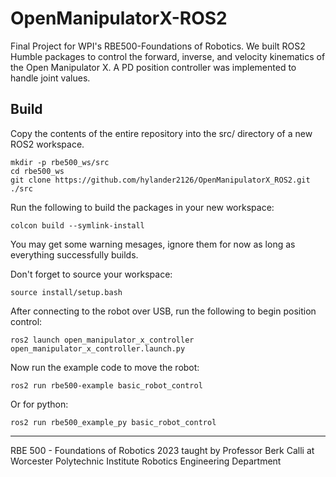 # OpenManipulatorX-ROS2
Final Project for WPI's RBE500-Foundations of Robotics. We built ROS2 Humble packages to control the forward, inverse, and velocity kinematics of the Open Manipulator X. A PD position controller was implemented to handle joint values.

## Build
Copy the contents of the entire repository into the src/ directory of a new ROS2 workspace.
```
mkdir -p rbe500_ws/src
cd rbe500_ws
git clone https://github.com/hylander2126/OpenManipulatorX_ROS2.git ./src
```

Run the following to build the packages in your new workspace:
```
colcon build --symlink-install
```
You may get some warning mesages, ignore them for now as long as everything successfully builds.


Don't forget to source your workspace:
```
source install/setup.bash
```

After connecting to the robot over USB, run the following to begin position control:
```
ros2 launch open_manipulator_x_controller open_manipulator_x_controller.launch.py
```

Now run the example code to move the robot:
```
ros2 run rbe500-example basic_robot_control
```
Or for python:
```
ros2 run rbe500_example_py basic_robot_control
```


---
RBE 500 - Foundations of Robotics 2023 taught by Professor Berk Calli at Worcester Polytechnic Institute Robotics Engineering Department
